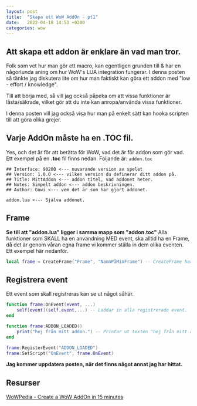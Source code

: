 ```yaml
---
layout: post
title:  "Skapa ett WoW AddOn - pt1"
date:   2022-04-18 14:53 +0200
categories: wow
---
```


## Att skapa ett addon är enklare än vad man tror.
Folk som vet hur man gör ett macro, kan egentligen grunden till & har en någorlunda aning om hur WoW's LUA integration fungerar.
I denna posten så tänkte jag diskutera lite om hur man faktiskt kan göra ett addon med "low - effort / knowledge".

Till att börja med, så vill jag också påpeka om att vissa funktioner är låsta/säkrade, vilket gör att du inte kan anropa/använda vissa
funktioner.

I denna posten vill jag också visa hur man på enkelt sätt kan hooka scripten till att göra olika grejer.

## Varje AddOn måste ha en .TOC fil.
Yes, och det är för att berätta för WoW, vad det är för addon som gör vad.
Ett exempel på en **.toc** fil finns nedan.
Följande är: `addon.toc`
```
## Interface: 90200 <--- nuvarande version av spelet
## Version: 1.0.0 <--- vilken version du definerar ditt addon på.
## Title: MittAddon <--- addon titel, vad addonet heter.
## Notes: Simpelt addon <--- addon beskrivningen.
## Author: Guwi <--- vem det är som har gjort addonet.

addon.lua <--- Själva addonet.
```

## Frame
**Se till att "addon.lua" ligger i samma mapp som "addon.toc"**
Alla funktioner som SKALL ha en användning MED event, ska alltid ha en Frame, då det är genom våran egna frame vi kommer ställa in dem olika eventen.
Ett exempel här nedanför.
```lua
local frame = CreateFrame("Frame", "NamnPåMinFrame") -- CreateFrame har 5st argument, frame typ, namn, parent, template och id, varav 1 MÅSTE finnas med, vilket är frame typ.
```

## Registrera event
Ett event som skall registreras kan se ut något såhär.
```lua
function frame:OnEvent(event, ...)
    self[event](self,event,...) -- Laddar in alla registrerade event.
end

function frame:ADDON_LOADED()
    print("hej från mitt addon.") -- Printar ut texten "hej från mitt addon." till chatten.
end

frame:RegisterEvent("ADDON_LOADED")
frame:SetScript("OnEvent", frame.OnEvent)
```

**Jag kommer uppdatera posten, när det finns något annat jag har hittat.**

## Resurser
[WoWPedia - Create a WoW AddOn in 15 minutes](https://wowpedia.fandom.com/wiki/Create_a_WoW_AddOn_in_15_Minutes)